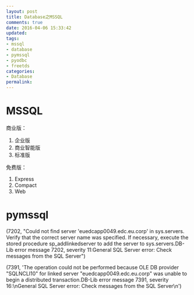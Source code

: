 ```yaml
---
layout: post
title: Database之MSSQL
comments: true
date: 2016-04-06 15:33:42
updated:
tags:
- mssql
- database
- pymssql
- pyodbc
- freetds
categories:
- Database
permalink:
---
```


# MSSQL

商业版：
1. 企业版
2. 商业智能版
3. 标准版

免费版：
1. Express
2. Compact
3. Web

# pymssql

(7202, "Could not find server 'euedcapp0049.edc.eu.corp' in sys.servers. Verify
that the correct server name was specified. If necessary, execute the stored
procedure sp_addlinkedserver to add the server to sys.servers.DB-Lib error
message 7202, severity 11:General SQL Server error: Check messages from the SQL
Server")


(7391, 'The operation could not be performed because OLE DB provider "SQLNCLI10"
for linked server "euedcapp0049.edc.eu.corp" was unable to begin a distributed
transaction.DB-Lib error message 7391, severity 16:\nGeneral SQL Server error:
Check messages from the SQL Server\n')
